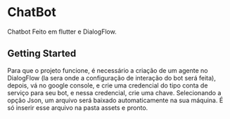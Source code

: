 # ChatBot

Chatbot Feito em flutter e DialogFlow.

## Getting Started

Para que o projeto funcione, é necessário a criação de um agente no DialogFlow (la sera onde a configuração de interação do bot será feita), depois, vá no google console, e crie uma credencial do tipo conta de serviço para seu bot, e nessa credencial, crie uma chave. Selecionando a opção Json, um arquivo será baixado automaticamente na sua máquina. É só inserir esse arquivo na pasta assets e pronto.
